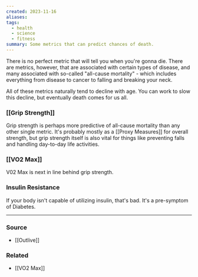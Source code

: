 ```yaml
---
created: 2023-11-16
aliases: 
tags:
  - health
  - science
  - fitness
summary: Some metrics that can predict chances of death.
---
```

There is no perfect metric that will tell you when you're gonna die. There are metrics, however, that are associated with certain types of disease, and many associated with so-called "all-cause mortality" - which includes everything from disease to cancer to falling and breaking your neck. 

All of these metrics naturally tend to decline with age. You can work to slow this decline, but eventually death comes for us all.
### [[Grip Strength]]
Grip strength is perhaps more predictive of all-cause mortality than any other single metric. It's probably mostly as a [[Proxy Measures]] for overall strength, but grip strength itself is also vital for things like preventing falls and handling day-to-day life activities.

### [[VO2 Max]] 
V02 Max is next in line behind grip strength. 

### Insulin Resistance
If your body isn't capable of utilizing insulin, that's bad. It's a pre-symptom of Diabetes.

---
### Source
- [[Outlive]]

### Related
- [[VO2 Max]]